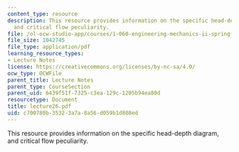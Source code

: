 ```yaml
---
content_type: resource
description: This resource provides information on the specific head-depth diagram,
  and critical flow peculiarity.
file: /ol-ocw-studio-app/courses/1-060-engineering-mechanics-ii-spring-2006/c700780b35323a7a8a56d059b1d808ed_lecture26.pdf
file_size: 1042745
file_type: application/pdf
learning_resource_types:
- Lecture Notes
license: https://creativecommons.org/licenses/by-nc-sa/4.0/
ocw_type: OCWFile
parent_title: Lecture Notes
parent_type: CourseSection
parent_uid: 6439f51f-7325-c3ea-129c-1205b94ea80d
resourcetype: Document
title: lecture26.pdf
uid: c700780b-3532-3a7a-8a56-d059b1d808ed
---
```

This resource provides information on the specific head-depth diagram, and critical flow peculiarity.